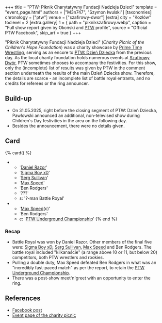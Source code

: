+++
title = "PTW: Piknik Charytatywny Fundacji Nadzieja Dzieci"
template = "event_page.html"
authors = ["M3n747", "Szymon Iwulski"]
[taxonomies]
chronology = ["ptw"]
venue = ["szafirowy-dwor"]
[extra]
city = "Kozłów"
toclevel = 2
[extra.gallery]
1 = { path = "piknikszafirowy.webp", caption = "Full show report given by Okoński and [PTW](@/o/ptw.md) profile", source = "Official PTW Facebook", skip_art = true }
+++

"Piknik Charytatywny Fundacji Nadzieja Dzieci" (_Charity Picnic of the Children's Hope Foundation_) was a charity showcase by [Prime Time Wrestling](@/o/ptw.md), serving as an encore to [PTW: Dzień Dziecka](content/e/ptw/2025-05-31-ptw-dzien-dziecka.md) from the previous day. As the local charity foundation holds numerous events at [Szafirowy Dwór](@/v/dworek-kozlow.md), PTW sometimes chooses to accompany the festivities. For this show, only the (incomplete) list of results was given by PTW in the comment section underneath the results of the main Dzień Dziecka show. Therefore, the details are scarce - an incomplete list of battle royal entrants, and no credits for referees or the ring announcer.

## Build-up

* On 31.05.2025, right before the closing segment of PTW: Dzień Dziecka, Pawłowski announced an additional, non-televised show during Children's Day festivities in the area on the following day.
* Besides the announcement, there were no details given.

## Card

{% card() %}
- - '[Daniel Razor](@/w/daniel-razor.md)'
  - '[Sigma Boy xD](@/w/sigma-boy.md)'
  - '[Serg Sullivan](@/w/serg-sullivan.md)'
  - '[Max Speed](@/w/max-speed.md)'
  - 'Ben Rodgers'
  - '???'
  - s: '?-man Battle Royal'
- - '[Max Speed](@/w/max-speed.md)(c)'
  - 'Ben Rodgers'
  - c: '[PTW Underground Championship](@/c/ptw-underground-championship.md)'
{% end %}

### Recap

* Battle Royal was won by Daniel Razor. Other members of the final five were: [Sigma Boy xD](@/w/sigma-boy.md), [Serg Sullivan](@/w/serg-sullivan.md), [Max Speed](@/w/max-speed.md) and Ben Rodgers. The battle royal included "kilkanaście" (a range above 10 or 11, but below 20) competitors, both PTW wrestlers and rookies.
* Pulling a double duty, Max Speed defeated Ben Rodgers in what was an "incredibly fast-paced match" as per the report, to retain the [PTW Underground Championship](@/c/ptw-underground-championship.md).
* There was a post-show meet'n'greet with an opportunity to enter the ring.

## References

* [Facebook post](post-fb)
* [Event page of the charity picnic](https://www.facebook.com/events/1890305431793906)

[post-fb]: https://www.facebook.com/PrimeTimeWrestlingPL/posts/pfbid02x65gmmz8R9DrqZm7qkyY4hpiycLGRwkQud4jMgnethHA6Lo9QczKB7KK4MdUGm8El
